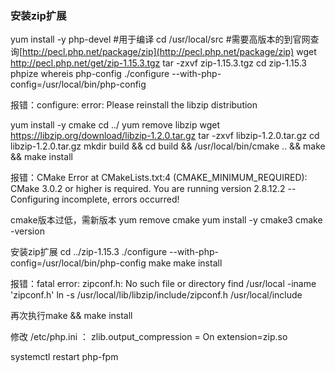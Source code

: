 ### 安装zip扩展

yum install -y php-devel #用于编译
cd /usr/local/src
#需要高版本的到官网查询[http://pecl.php.net/package/zip](http://pecl.php.net/package/zip)
wget http://pecl.php.net/get/zip-1.15.3.tgz 
tar -zxvf zip-1.15.3.tgz
cd zip-1.15.3 
phpize
whereis php-config
./configure --with-php-config=/usr/local/bin/php-config

报错：configure: error: Please reinstall the libzip distribution

yum install -y cmake
cd ../
yum remove libzip
wget https://libzip.org/download/libzip-1.2.0.tar.gz
tar -zxvf libzip-1.2.0.tar.gz
cd libzip-1.2.0.tar.gz
mkdir build && cd build && /usr/local/bin/cmake .. && make && make install

报错：CMake Error at CMakeLists.txt:4 (CMAKE_MINIMUM_REQUIRED):
  CMake 3.0.2 or higher is required.  You are running version 2.8.12.2
-- Configuring incomplete, errors occurred!

cmake版本过低，需新版本
yum remove cmake
yum install -y cmake3
cmake -version

安装zip扩展
cd ../zip-1.15.3
./configure --with-php-config=/usr/local/bin/php-config
make
make install

报错：fatal error: zipconf.h: No such file or directory
find /usr/local -iname 'zipconf.h'
ln -s /usr/local/lib/libzip/include/zipconf.h /usr/local/include

再次执行make && make install

修改 /etc/php.ini ：
zlib.output_compression = On
extension=zip.so

systemctl restart php-fpm